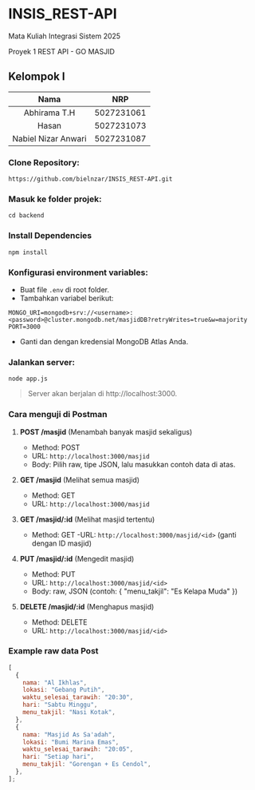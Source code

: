 # INSIS_REST-API

Mata Kuliah Integrasi Sistem 2025

Proyek 1 REST API - GO MASJID

## Kelompok I

|      **Nama**       |  **NRP**   |
| :-----------------: | :--------: |
|    Abhirama T.H     | 5027231061 |
|        Hasan        | 5027231073 |
| Nabiel Nizar Anwari | 5027231087 |

### Clone Repository:

```
https://github.com/bielnzar/INSIS_REST-API.git
```

### Masuk ke folder projek:

```
cd backend
```

### Install Dependencies

```
npm install
```

### Konfigurasi environment variables:

- Buat file `.env` di root folder.
- Tambahkan variabel berikut:

```
MONGO_URI=mongodb+srv://<username>:<password>@cluster.mongodb.net/masjidDB?retryWrites=true&w=majority
PORT=3000
```

- Ganti <username> dan <password> dengan kredensial MongoDB Atlas Anda.

### Jalankan server:

```
node app.js
```

> Server akan berjalan di http://localhost:3000.

### Cara menguji di Postman

1. **POST /masjid** (Menambah banyak masjid sekaligus)

   - Method: POST
   - URL: `http://localhost:3000/masjid`
   - Body: Pilih raw, tipe JSON, lalu masukkan contoh data di atas.

2. **GET /masjid** (Melihat semua masjid)

   - Method: GET
   - URL: `http://localhost:3000/masjid`

3. **GET /masjid/:id** (Melihat masjid tertentu)

   - Method: GET
     -URL: `http://localhost:3000/masjid/<id>` (ganti <id> dengan ID masjid)

4. **PUT /masjid/:id** (Mengedit masjid)

   - Method: PUT
   - URL: `http://localhost:3000/masjid/<id>`
   - Body: raw, JSON (contoh: { "menu_takjil": "Es Kelapa Muda" })

5. **DELETE /masjid/:id** (Menghapus masjid)
   - Method: DELETE
   - URL: `http://localhost:3000/masjid/<id>`

### Example raw data Post

```js
[
  {
    nama: "Al Ikhlas",
    lokasi: "Gebang Putih",
    waktu_selesai_tarawih: "20:30",
    hari: "Sabtu Minggu",
    menu_takjil: "Nasi Kotak",
  },
  {
    nama: "Masjid As Sa'adah",
    lokasi: "Bumi Marina Emas",
    waktu_selesai_tarawih: "20:05",
    hari: "Setiap hari",
    menu_takjil: "Gorengan + Es Cendol",
  },
];
```
